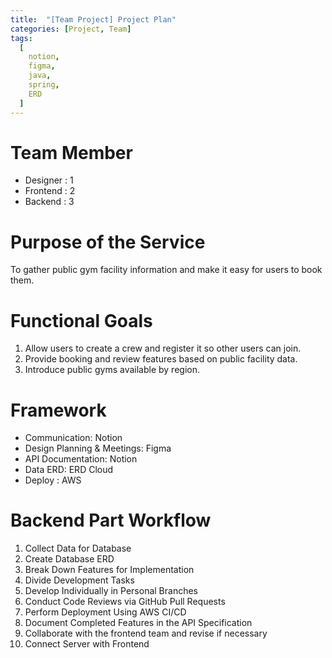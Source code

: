 ```yaml
---
title:  "[Team Project] Project Plan"
categories: [Project, Team]
tags:
  [
    notion,
    figma,
    java,
    spring,
    ERD
  ] 
---
```

# Team Member
* Designer : 1
* Frontend : 2
* Backend : 3

# Purpose of the Service
To gather public gym facility information and make it easy for users to book them.

# Functional Goals
1. Allow users to create a crew and register it so other users can join.
2. Provide booking and review features based on public facility data.
3. Introduce public gyms available by region.
# Framework
* Communication: Notion
* Design Planning & Meetings: Figma
* API Documentation: Notion
* Data ERD: ERD Cloud
* Deploy : AWS 

# Backend Part Workflow
1. Collect Data for Database
2. Create Database ERD
3. Break Down Features for Implementation
4. Divide Development Tasks
5. Develop Individually in Personal Branches
6. Conduct Code Reviews via GitHub Pull Requests
7. Perform Deployment Using AWS CI/CD
8. Document Completed Features in the API Specification
9. Collaborate with the frontend team and revise if necessary
10. Connect Server with Frontend


